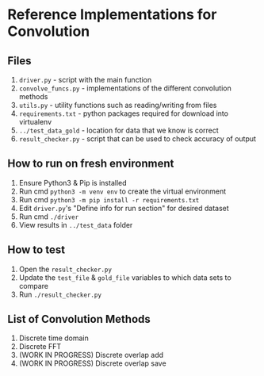 # Reference Implementations for Convolution

## Files

1. `driver.py` - script with the main function
2. `convolve_funcs.py` - implementations of the different convolution methods
3. `utils.py` - utility functions such as reading/writing from files
4. `requirements.txt` - python packages required for download into virtualenv
5. `../test_data_gold` - location for data that we know is correct
6. `result_checker.py` - script that can be used to check accuracy of output

## How to run on fresh environment

1. Ensure Python3 & Pip is installed
2. Run cmd `python3 -m venv env` to create the virtual environment
3. Run cmd `python3 -m pip install -r requirements.txt`
4. Edit `driver.py`'s "Define info for run section" for desired dataset
5. Run cmd `./driver`
6. View results in `../test_data` folder

## How to test

1. Open the `result_checker.py`
2. Update the `test_file` & `gold_file` variables to which data sets to compare
3. Run `./result_checker.py`

## List of Convolution Methods

1. Discrete time domain
2. Discrete FFT
3. (WORK IN PROGRESS) Discrete overlap add
4. (WORK IN PROGRESS) Discrete overlap save

